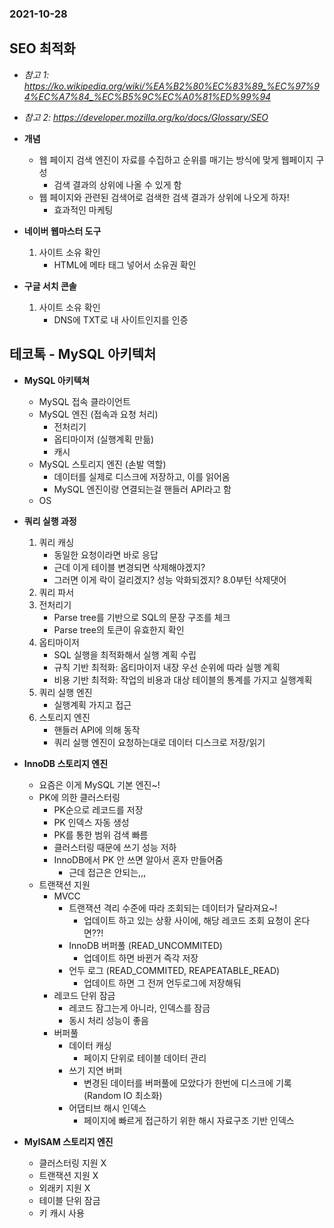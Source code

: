 ### 2021-10-28

## SEO 최적화
- *참고 1: https://ko.wikipedia.org/wiki/%EA%B2%80%EC%83%89_%EC%97%94%EC%A7%84_%EC%B5%9C%EC%A0%81%ED%99%94*
- *참고 2: https://developer.mozilla.org/ko/docs/Glossary/SEO*
- **개념**
    - 웹 페이지 검색 엔진이 자료를 수집하고 순위를 매기는 방식에 맞게 웹페이지 구성
        - 검색 결과의 상위에 나올 수 있게 함
    - 웹 페이지와 관련된 검색어로 검색한 검색 결과가 상위에 나오게 하자!
        - 효과적인 마케팅

- **네이버 웹마스터 도구**
    1. 사이트 소유 확인
        - HTML에 메타 태그 넣어서 소유권 확인

- **구글 서치 콘솔**
    1. 사이트 소유 확인
        - DNS에 TXT로 내 사이트인지를 인증

## 테코톡 - MySQL 아키텍처
- **MySQL 아키텍쳐**
    - MySQL 접속 클라이언트
    - MySQL 엔진 (접속과 요청 처리)
        - 전처리기
        - 옵티마이저 (실행계획 만듦)
        - 캐시
    - MySQL 스토리지 엔진 (손발 역할)
        - 데이터를 실제로 디스크에 저장하고, 이를 읽어옴
        - MySQL 엔진이랑 연결되는걸 핸들러 API라고 함
    - OS

- **쿼리 실행 과정**
    1. 쿼리 캐싱 
        - 동일한 요청이라면 바로 응답
        - 근데 이게 테이블 변경되면 삭제해야겠지?
        - 그러면 이게 락이 걸리겠지? 성능 악화되겠지? 8.0부턴 삭제댓어
    2. 쿼리 파서
    3. 전처리기
        - Parse tree를 기반으로 SQL의 문장 구조를 체크
        - Parse tree의 토큰이 유효한지 확인
    4. 옵티마이저
        - SQL 실행을 최적화해서 실행 계획 수립
        - 규칙 기반 최적화: 옵티마이저 내장 우선 순위에 따라 실행 계획
        - 비용 기반 최적화: 작업의 비용과 대상 테이블의 통계를 가지고 실행계획
    5. 쿼리 실행 엔진
        - 실행계획 가지고 접근
    6. 스토리지 엔진
        - 핸들러 API에 의해 동작
        - 쿼리 실행 엔진이 요청하는대로 데이터 디스크로 저장/읽기

- **InnoDB 스토리지 엔진**
    - 요즘은 이게 MySQL 기본 엔진~! 
    - PK에 의한 클러스터링
        - PK순으로 레코드를 저장
        - PK 인덱스 자동 생성
        - PK를 통한 범위 검색 빠름
        - 클러스터링 때문에 쓰기 성능 저하
        - InnoDB에서 PK 안 쓰면 알아서 혼자 만들어줌
            - 근데 접근은 안되는,,,
    - 트랜잭션 지원
        - MVCC
            - 트랜잭션 격리 수준에 따라 조회되는 데이터가 달라져요~!
                - 업데이트 하고 있는 상황 사이에, 해당 레코드 조회 요청이 온다면??!
            - InnoDB 버퍼풀 (READ_UNCOMMITED)
                - 업데이트 하면 바뀐거 즉각 저장
            - 언두 로그 (READ_COMMITED, REAPEATABLE_READ)
                - 업데이트 하면 그 전꺼 언두로그에 저장해둬
        - 레코드 단위 잠금
            - 레코드 잠그는게 아니라, 인덱스를 잠금
            - 동시 처리 성능이 좋음
        - 버퍼풀
            - 데이터 캐싱
                - 페이지 단위로 테이블 데이터 관리
            - 쓰기 지연 버퍼
                - 변경된 데이터를 버퍼풀에 모았다가 한번에 디스크에 기록 (Random IO 최소화)
            - 어댑티브 해시 인덱스
                - 페이지에 빠르게 접근하기 위한 해시 자료구조 기반 인덱스

- **MyISAM 스토리지 엔진**
    - 클러스터링 지원 X
    - 트랜잭션 지원 X
    - 외래키 지원 X
    - 테이블 단위 잠금
    - 키 캐시 사용
